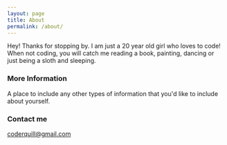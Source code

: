 ```yaml
---
layout: page
title: About
permalink: /about/
---
```


Hey! Thanks for stopping by. I am just a 20 year old girl who loves to code! When not coding, you will catch me reading a book, painting, dancing or just being a sloth and sleeping.  

### More Information

A place to include any other types of information that you'd like to include about yourself.

### Contact me

[coderquill@gmail.com](mailto:email@domain.com)
